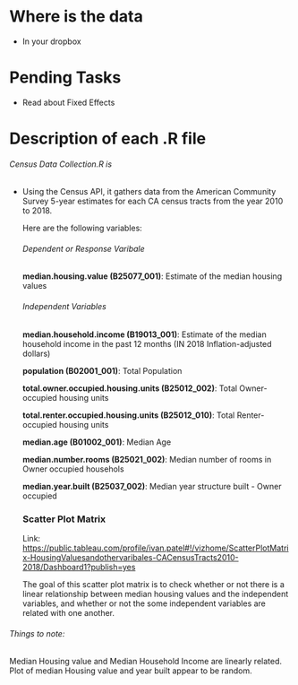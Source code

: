 # Where is the data
- In your dropbox 

# Pending Tasks
- Read about Fixed Effects

# Description of each .R file

###### Census Data Collection.R is 
- Using the Census API, it gathers data from the American Community Survey 5-year estimates for each CA census tracts from the year 2010 to 2018. 
  
  Here are the following variables:
  
  ###### Dependent or Response Varibale
  <b>median.housing.value (B25077_001)</b>: Estimate of the median housing values
  
  ###### Independent Variables
  <b>median.household.income (B19013_001)</b>: Estimate of the median household income in the past 12 months (IN 2018 Inflation-adjusted dollars)
  
  <b>population (B02001_001)</b>: Total Population
  
  <b>total.owner.occupied.housing.units (B25012_002)</b>: Total Owner-occupied housing units
  
  <b>total.renter.occupied.housing.units (B25012_010)</b>: Total Renter-occupied housing units
  
  <b>median.age (B01002_001)</b>: Median Age
  
  <b>median.number.rooms (B25021_002)</b>: Median number of rooms in Owner occupied househols
  
  <b>median.year.built (B25037_002)</b>: Median year structure built - Owner occupied
  
  
  ### Scatter Plot Matrix
  Link: https://public.tableau.com/profile/ivan.patel#!/vizhome/ScatterPlotMatrix-HousingValuesandothervaribales-CACensusTracts2010-2018/Dashboard1?publish=yes
  
  The goal of this scatter plot matrix is to check whether or not there is a linear relationship between median housing values and the independent variables, and whether or not the some independent variables are related with one another. 
  
 ###### Things to note:
 Median Housing value and Median Household Income are linearly related.
 Plot of median Housing value and year built appear to be random. 
 
 
  
  
  
  
  
  
  
  
  
  
  
   
